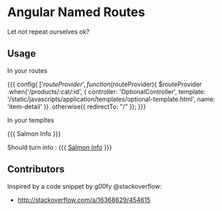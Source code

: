 # Angular Named Routes

Let not repeat ourselves ok?


## Usage

In your routes

{{{
    config( ['$routeProvider', function($routeProvider){
      $routeProvider
        .when('/products/:cat/:id', {
            controller: 'OptionalController',
            template: '/static/javascripts/application/templates/optional-template.html',
            name: 'item-detail'
        })
        .otherwise({ redirectTo: "/" });
}}}

In your templtes

{{{
 <a data-named-route='item-detail' data-kwarg-id='1' data-kwarg-cat='fish'>Salmon Info</a>
}}}

Should turn into : 
{{{
  <a href="#/products/fish/1/">Salmon Info</a>
}}}

## Contributors

Inspired by a code snippet by g00fy @stackoverflow: 
  - http://stackoverflow.com/a/16368629/454615
  
